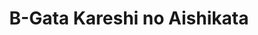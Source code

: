 --- 
title: "B-Gata Kareshi no Aishikata"
publishdate: "2019-2-14T16:48:46+02:00"
src: "https://365manga.net/manga/b-gata-kareshi-no-aishikata"
image: "https://data.365manga.net/images/thumbnails/30541-b-gata-kareshi-no-aishikata.jpg"
description: " From Colorful Scans: This book contains a complete analysis of Type A, Type B, Type O, Type AB boys in particular!! 1. How to love a B blood type boyfriend: It is said that blood type A and B are the worst combinations among all... What will happen to Kanade, a blood type A, and her blood type B boyfriend…!? 2. How to catch an…"
---